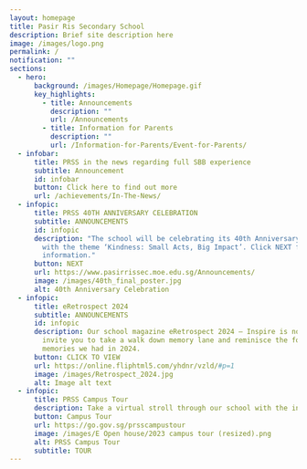 ```yaml
---
layout: homepage
title: Pasir Ris Secondary School
description: Brief site description here
image: /images/logo.png
permalink: /
notification: ""
sections:
  - hero:
      background: /images/Homepage/Homepage.gif
      key_highlights:
        - title: Announcements
          description: ""
          url: /Announcements
        - title: Information for Parents
          description: ""
          url: /Information-for-Parents/Event-for-Parents/
  - infobar:
      title: PRSS in the news regarding full SBB experience
      subtitle: Announcement
      id: infobar
      button: Click here to find out more
      url: /achievements/In-The-News/
  - infopic:
      title: PRSS 40TH ANNIVERSARY CELEBRATION
      subtitle: ANNOUNCEMENTS
      id: infopic
      description: "The school will be celebrating its 40th Anniversary on 23 April
        with the theme ‘Kindness: Small Acts, Big Impact’. Click NEXT for more
        information."
      button: NEXT
      url: https://www.pasirrissec.moe.edu.sg/Announcements/
      image: /images/40th_final_poster.jpg
      alt: 40th Anniversary Celebration
  - infopic:
      title: eRetrospect 2024
      subtitle: ANNOUNCEMENTS
      id: infopic
      description: Our school magazine eRetrospect 2024 – Inspire is now available. We
        invite you to take a walk down memory lane and reminisce the fond
        memories we had in 2024.
      button: CLICK TO VIEW
      url: https://online.fliphtml5.com/yhdnr/vzld/#p=1
      image: /images/Retrospect_2024.jpg
      alt: Image alt text
  - infopic:
      title: PRSS Campus Tour
      description: Take a virtual stroll through our school with the interactive 360° tour.
      button: Campus Tour
      url: https://go.gov.sg/prsscampustour
      image: /images/E Open house/2023 campus tour (resized).png
      alt: PRSS Campus Tour
      subtitle: TOUR
---
```

